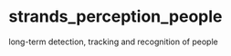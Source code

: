 strands_perception_people
=========================

long-term detection, tracking and recognition of people
